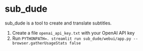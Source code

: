 # sub_dude

sub_dude is a tool to create and translate subtitles.

1. Create a file `openai_api_key.txt` with your OpenAI API key
2. Run `PYTHONPATH=. streamlit run sub_dude/webui/app.py --browser.gatherUsageStats false`
